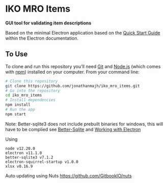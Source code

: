 # IKO MRO Items

**GUI tool for validating item descriptions**

Based on the minimal Electron application based on the [Quick Start Guide](https://electronjs.org/docs/tutorial/quick-start) within the Electron documentation.

## To Use

To clone and run this repository you'll need [Git](https://git-scm.com) and [Node.js](https://nodejs.org/en/download/) (which comes with [npm](http://npmjs.com)) installed on your computer. From your command line:

```bash
# Clone this repository
git clone https://github.com/jonathanmajh/iko_mro_items.git
# Go into the repository
cd iko_mro_items
# Install dependencies
npm install
# Run the app
npm start
```
Note: Better-sqlite3 does not include prebuilt binaries for windows, this will have to be complied see [Better-Sqlite](https://github.com/JoshuaWise/better-sqlite3/blob/master/docs/troubleshooting.md) and [Working with Electron](https://github.com/JoshuaWise/better-sqlite3/issues/126)

Using
```
node v12.20.0
electron v11.1.0
better-sqlite3 v7.1.2
electron-squirrel-startup v1.0.0
xlsx v0.16.9
```

Auto updating using Nuts
https://github.com/GitbookIO/nuts